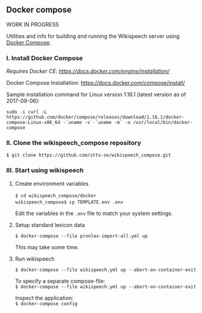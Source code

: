 ## Docker compose 

WORK IN PROGRESS

Utilities and info for building and running the Wikispeech server using [Docker Compose](https://docs.docker.com/compose/).

### I. Install Docker Compose

_Requires Docker CE: https://docs.docker.com/engine/installation/_

Docker Compose Installation: https://docs.docker.com/compose/install/   

Sample installation command for Linux version 1.16.1 (latest version as of 2017-09-06):   
  
    sudo -i curl -L https://github.com/docker/compose/releases/download/1.16.1/docker-compose-Linux-x86_64 -`uname -s`-`uname -m` -o /usr/local/bin/docker-compose

### II. Clone the wikispeech_compose repository

`$ git clone https://github.com/stts-se/wikispeech_compose.git`

### III. Start using wikispeech

1. Create environment variables

   `$ cd wikispeech_compose/docker`      
   `wikispeech_compose$ cp TEMPLATE.env .env`     
   
   Edit the variables in the `.env` file to match your system settings.


2. Setup standard lexicon data

   `$ docker-compose --file pronlex-import-all.yml up`
   
   This may take some time.


3. Run wikispeech
   
   `$ docker-compose --file wikispeech.yml up --abort-on-container-exit`

   To specify a separate compose-file:   
   `$ docker-compose --file wikispeech.yml up --abort-on-container-exit`

   Inspect the application:   
   `$ docker-compose config`


   
